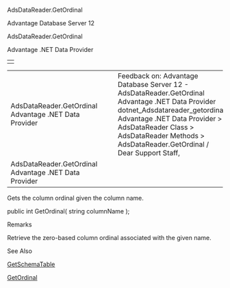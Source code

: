 AdsDataReader.GetOrdinal




Advantage Database Server 12  

AdsDataReader.GetOrdinal

Advantage .NET Data Provider

|  |
| --- |
|  |

|  |  |  |  |  |
| --- | --- | --- | --- | --- |
| AdsDataReader.GetOrdinal  Advantage .NET Data Provider |  |  | Feedback on: Advantage Database Server 12 - AdsDataReader.GetOrdinal Advantage .NET Data Provider dotnet\_Adsdatareader\_getordinal Advantage .NET Data Provider > AdsDataReader Class > AdsDataReader Methods > AdsDataReader.GetOrdinal / Dear Support Staff, |  |
| AdsDataReader.GetOrdinal  Advantage .NET Data Provider |  |  |  |  |

Gets the column ordinal given the column name.

public int GetOrdinal( string columnName );

Remarks

Retrieve the zero-based column ordinal associated with the given name.

See Also

[GetSchemaTable](dotnet_adsdatareader_getschematable.htm)

[GetOrdinal](dotnet_adsdatareader_getordinal.htm)